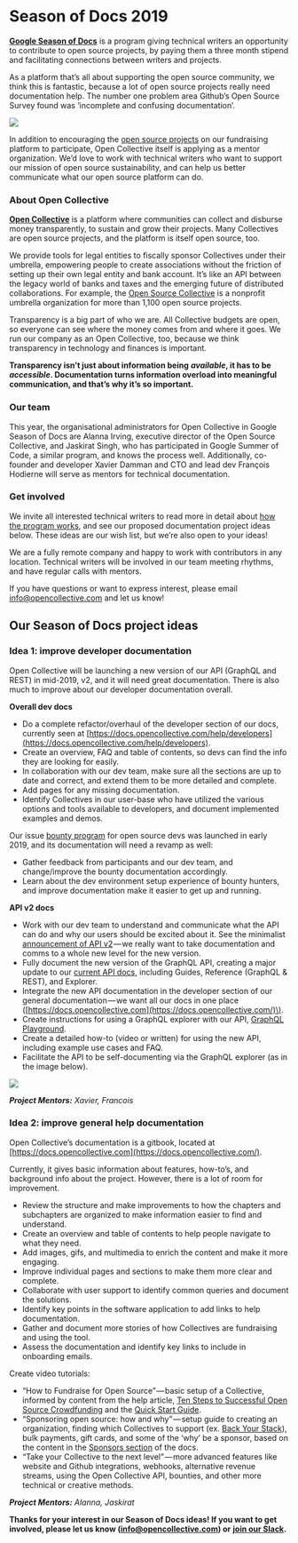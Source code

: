 # Season of Docs 2019

[**Google Season of Docs**](https://developers.google.com/season-of-docs/) is a program giving technical writers an opportunity to contribute to open source projects, by paying them a three month stipend and facilitating connections between writers and projects.

As a platform that’s all about supporting the open source community, we think this is fantastic, because a lot of open source projects really need documentation help. The number one problem area Github’s Open Source Survey found was ‘incomplete and confusing documentation’.

![](https://cdn-images-1.medium.com/max/1600/0*Okv3qLvB4GRysExK)

In addition to encouraging the [open source projects](http://opencollective.com/opensourcecollective) on our fundraising platform to participate, Open Collective itself is applying as a mentor organization. We’d love to work with technical writers who want to support our mission of open source sustainability, and can help us better communicate what our open source platform can do.

### **About Open Collective**

[**Open Collective**](https://opencollective.com/) is a platform where communities can collect and disburse money transparently, to sustain and grow their projects. Many Collectives are open source projects, and the platform is itself open source, too.

We provide tools for legal entities to fiscally sponsor Collectives under their umbrella, empowering people to create associations without the friction of setting up their own legal entity and bank account. It’s like an API between the legacy world of banks and taxes and the emerging future of distributed collaborations. For example, the [Open Source Collective](http://opencollective.com/opensourcecollective) is a nonprofit umbrella organization for more than 1,100 open source projects.

Transparency is a big part of who we are. All Collective budgets are open, so everyone can see where the money comes from and where it goes. We run our company as an Open Collective, too, because we think transparency in technology and finances is important.

**Transparency isn’t just about information being** _**available**_**, it has to be** _**accessible**_**. Documentation turns information overload into meaningful communication, and that’s why it’s so important.**

### **Our team**

This year, the organisational administrators for Open Collective in Google Season of Docs are Alanna Irving, executive director of the Open Source Collective, and Jaskirat Singh, who has participated in Google Summer of Code, a similar program, and knows the process well. Additionally, co-founder and developer Xavier Damman and CTO and lead dev François Hodierne will serve as mentors for technical documentation.

### **Get involved**

We invite all interested technical writers to read more in detail about [how the program works](https://developers.google.com/season-of-docs/docs/tech-writer-guide), and see our proposed documentation project ideas below. These ideas are our wish list, but we’re also open to your ideas!

We are a fully remote company and happy to work with contributors in any location. Technical writers will be involved in our team meeting rhythms, and have regular calls with mentors.

If you have questions or want to express interest, please email [info@opencollective.com](mailto:info@opencollective.com) and let us know!

## Our Season of Docs project ideas

### **Idea 1: improve developer documentation**

Open Collective will be launching a new version of our API \(GraphQL and REST\) in mid-2019, v2, and it will need great documentation. There is also much to improve about our developer documentation overall.

**Overall dev docs**

* Do a complete refactor/overhaul of the developer section of our docs, currently seen at [https://docs.opencollective.com/help/developers](https://docs.opencollective.com/help/developers).
* Create an overview, FAQ and table of contents, so devs can find the info they are looking for easily.
* In collaboration with our dev team, make sure all the sections are up to date and correct, and extend them to be more detailed and complete.
* Add pages for any missing documentation.
* Identify Collectives in our user-base who have utilized the various options and tools available to developers, and document implemented examples and demos.

Our issue [bounty program](https://docs.opencollective.com/help/developers/bounties) for open source devs was launched in early 2019, and its documentation will need a revamp as well:

* Gather feedback from participants and our dev team, and change/improve the bounty documentation accordingly.
* Learn about the dev environment setup experience of bounty hunters, and improve documentation make it easier to get up and running.

**API v2 docs**

* Work with our dev team to understand and communicate what the API can do and why our users should be excited about it. See the minimalist [announcement of API v2](https://medium.com/open-collective/open-collective-graphql-api-preview-3b42ed1d55ff) — we really want to take documentation and comms to a whole new level for the new version.
* Fully document the new version of the GraphQL API, creating a major update to our [current API docs](https://graphql-docs-v2.opencollective.com/), including Guides, Reference \(GraphQL & REST\), and Explorer.
* Integrate the new API documentation in the developer section of our general documentation — we want all our docs in one place \([https://docs.opencollective.com](https://docs.opencollective.com/)\).
* Create instructions for using a GraphQL explorer with our API, [GraphQL Playground](https://github.com/prisma/graphql-playground).
* Create a detailed how-to \(video or written\) for using the new API, including example use cases and FAQ.
* Facilitate the API to be self-documenting via the GraphQL explorer \(as in the image below\).

![](https://cdn-images-1.medium.com/max/1600/0*4JJ2BLl8epMG4gl9)

_**Project Mentors:** Xavier, Francois_

### **Idea 2: improve general help documentation**

Open Collective’s documentation is a gitbook, located at [https://docs.opencollective.com](https://docs.opencollective.com/).

Currently, it gives basic information about features, how-to’s, and background info about the project. However, there is a lot of room for improvement.

* Review the structure and make improvements to how the chapters and subchapters are organized to make information easier to find and understand.
* Create an overview and table of contents to help people navigate to what they need.
* Add images, gifs, and multimedia to enrich the content and make it more engaging.
* Improve individual pages and sections to make them more clear and complete.
* Collaborate with user support to identify common queries and document the solutions.
* Identify key points in the software application to add links to help documentation.
* Gather and document more stories of how Collectives are fundraising and using the tool.
* Assess the documentation and identify key links to include in onboarding emails.

Create video tutorials:

* “How to Fundraise for Open Source” — basic setup of a Collective, informed by content from the help article, [Ten Steps to Successful Open Source Crowdfunding](https://medium.com/open-collective/ten-steps-to-successful-open-source-crowdfunding-fa2b43e82687) and the [Quick Start Guide](https://docs.opencollective.com/help/collectives/quick-start-guide).
* “Sponsoring open source: how and why” — setup guide to creating an organization, finding which Collectives to support \(ex. [Back Your Stack](http://backyourstack.com/)\), bulk payments, gift cards, and some of the ‘why’ be a sponsor, based on the content in the [Sponsors section](https://docs.opencollective.com/help/backers-and-sponsors) of the docs.
* “Take your Collective to the next level” — more advanced features like website and Github integrations, webhooks, alternative revenue streams, using the Open Collective API, bounties, and other more technical or creative methods.

_**Project Mentors:** Alanna, Jaskirat_

**Thanks for your interest in our Season of Docs ideas! If you want to get involved, please let us know \(info@opencollective.com\) or** [**join our Slack**](https://opencollective.slack.com)**.**

